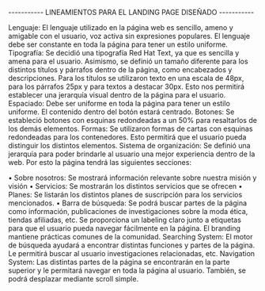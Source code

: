----------- LINEAMIENTOS PARA EL LANDING PAGE DISEÑADO -----------

Lenguaje: El lenguaje utilizado en la página web es sencillo, ameno y amigable con el usuario, voz activa sin expresiones populares. El lenguaje debe ser constante en toda la página para tener un estilo uniforme. 
Tipografía: Se decidió una tipografía Red Hat Text, ya que es sencilla y amena para el usuario. Asimismo, se definió un tamaño diferente para los distintos títulos y párrafos dentro de la página, como encabezados y descripciones. Para los títulos se utilizaron texto en una escala de 48px, para los párrafos 25px y para textos a destacar 30px. Esto nos permitirá establecer una jerarquía visual dentro de la página para el usuario. 
Espaciado: Debe ser uniforme en toda la página para tener un estilo uniforme. El contenido dentro del botón estará centrado.
Botones: Se estableció botones con esquinas redondeadas a un 50% para resaltarlos de los demás elementos. 
Formas: Se utilizaron formas de cartas con esquinas redondeadas para los contenedores. Esto permitirá que el usuario pueda distinguir los distintos elementos. 
Sistema de organización: Se definió una jerarquía para poder brindarle al usuario una mejor experiencia dentro de la web. Por esto la página tendrá las siguientes secciones:

•	Sobre nosotros:
Se mostrará información relevante sobre nuestra misión y visión
•	Servicios:
Se mostrarán los distintos servicios que se ofrecen
•	Planes:
Se listarán los distintos planes de suscripción para los servicios mencionados.
•	Barra de búsqueda:
Se podrá buscar partes de la página como información, publicaciones de investigaciones sobre la moda ética, tiendas afiliadas, etc.
Se proporciona un labeling claro junto a etiquetas para que el usuario pueda navegar fácilmente en la página. El branding mantiene prácticas comunes de la comunidad.
Searching System: El motor de búsqueda ayudará a encontrar distintas funciones y partes de la página. Le permitirá buscar al usuario investigaciones relacionadas, etc. 
Navigation System: Las distintas partes de la página se encontrarán en la parte superior y le permitará navegar en toda la página al usuario. También, se podrá desplazar mediante scroll simple. 
